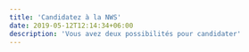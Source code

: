 ```yaml
---
title: 'Candidatez à la NWS'
date: 2019-05-12T12:14:34+06:00
description: 'Vous avez deux possibilités pour candidater'
---
```

